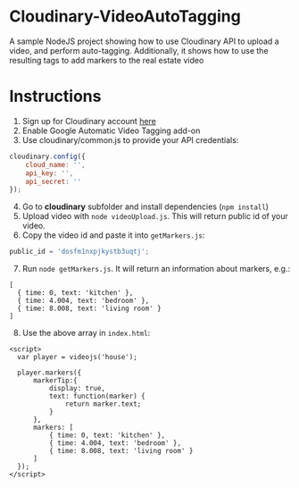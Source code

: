 # Cloudinary-VideoAutoTagging
A sample NodeJS project showing how to use Cloudinary API to upload a video, and perform auto-tagging. Additionally, it shows how to use the resulting tags to add markers to the real estate video

# Instructions
1. Sign up for Cloudinary account [here](https://cloudinary.com/users/register/free)
2. Enable Google Automatic Video Tagging add-on
3. Use cloudinary/common.js to provide your API credentials:
```javascript
cloudinary.config({ 
    cloud_name: '', 
    api_key: '', 
    api_secret: '' 
});
```
4. Go to **cloudinary** subfolder and install dependencies (```npm install```)
5. Upload video with ```node videoUpload.js```. This will return public id of your video. 
6. Copy the video id and paste it into ```getMarkers.js```:
```javascript
public_id = 'dosfm1nxpjkystb3uqtj';
```
7. Run ```node getMarkers.js```. It will return an information about markers, e.g.:
```
[
  { time: 0, text: 'kitchen' },
  { time: 4.004, text: 'bedroom' },
  { time: 8.008, text: 'living room' }
]
```
8. Use the above array in ```index.html```:
```
<script>
  var player = videojs('house');
  
  player.markers({
      markerTip:{
          display: true,
          text: function(marker) {
              return marker.text;
          }
      },
      markers: [
          { time: 0, text: 'kitchen' },
          { time: 4.004, text: 'bedroom' },
          { time: 8.008, text: 'living room' }
      ]
  });
</script>
```
